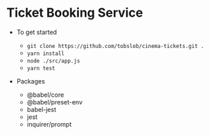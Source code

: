 # Ticket Booking Service

- To get started
  
  - `git clone https://github.com/tobslob/cinema-tickets.git .`
  - `yarn install`
  - `node ./src/app.js`
  - `yarn test`

- Packages

  - @babel/core
  - @babel/preset-env
  - babel-jest
  - jest
  - inquirer/prompt
